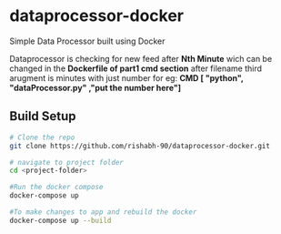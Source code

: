 # dataprocessor-docker
Simple Data Processor built using Docker

Dataprocessor is checking for new feed after **Nth Minute** wich can be changed in the **Dockerfile of part1 cmd section** after filename third arugment is minutes with just number for eg: **CMD [ "python", "dataProcessor.py" ,"put the number here"]**

## Build Setup

``` bash
# Clone the repo
git clone https://github.com/rishabh-90/dataprocessor-docker.git

# navigate to project folder
cd <project-folder>

#Run the docker compose
docker-compose up

#To make changes to app and rebuild the docker
docker-compose up --build
